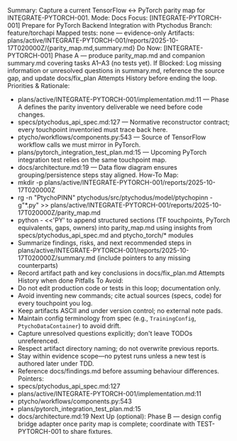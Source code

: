 Summary: Capture a current TensorFlow ↔ PyTorch parity map for INTEGRATE-PYTORCH-001.
Mode: Docs
Focus: [INTEGRATE-PYTORCH-001] Prepare for PyTorch Backend Integration with Ptychodus
Branch: feature/torchapi
Mapped tests: none — evidence-only
Artifacts: plans/active/INTEGRATE-PYTORCH-001/reports/2025-10-17T020000Z/{parity_map.md,summary.md}
Do Now: [INTEGRATE-PYTORCH-001] Phase A — produce parity_map.md and companion summary.md covering tasks A1–A3 (no tests yet).
If Blocked: Log missing information or unresolved questions in summary.md, reference the source gap, and update docs/fix_plan Attempts History before ending the loop.
Priorities & Rationale:
- plans/active/INTEGRATE-PYTORCH-001/implementation.md:11 — Phase A defines the parity inventory deliverable we need before code changes.
- specs/ptychodus_api_spec.md:127 — Normative reconstructor contract; every touchpoint inventoried must trace back here.
- ptycho/workflows/components.py:543 — Source of TensorFlow workflow calls we must mirror in PyTorch.
- plans/pytorch_integration_test_plan.md:15 — Upcoming PyTorch integration test relies on the same touchpoint map.
- docs/architecture.md:19 — Data flow diagram ensures grouping/persistence steps stay aligned.
How-To Map:
- mkdir -p plans/active/INTEGRATE-PYTORCH-001/reports/2025-10-17T020000Z
- rg -n "PtychoPINN" ptychodus/src/ptychodus/model/ptychopinn -g"*.py" >> plans/active/INTEGRATE-PYTORCH-001/reports/2025-10-17T020000Z/parity_map.md
- python - <<'PY' to append structured sections (TF touchpoints, PyTorch equivalents, gaps, owners) into parity_map.md using insights from specs/ptychodus_api_spec.md and ptycho_torch/* modules
- Summarize findings, risks, and next recommended steps in plans/active/INTEGRATE-PYTORCH-001/reports/2025-10-17T020000Z/summary.md (include pointers to any missing counterparts)
- Record artifact path and key conclusions in docs/fix_plan.md Attempts History when done
Pitfalls To Avoid:
- Do not edit production code or tests in this loop; documentation only.
- Avoid inventing new commands; cite actual sources (specs, code) for every touchpoint you log.
- Keep artifacts ASCII and under version control; no external note pads.
- Maintain config terminology from spec (e.g., `TrainingConfig`, `PtychoDataContainer`) to avoid drift.
- Capture unresolved questions explicitly; don't leave TODOs unreferenced.
- Respect artifact directory naming; do not overwrite previous reports.
- Stay within evidence scope—no pytest runs unless a new test is authored later under TDD.
- Reference docs/findings.md before assuming behaviour differences.
Pointers:
- specs/ptychodus_api_spec.md:127
- plans/active/INTEGRATE-PYTORCH-001/implementation.md:11
- ptycho/workflows/components.py:543
- plans/pytorch_integration_test_plan.md:15
- docs/architecture.md:19
Next Up (optional): Phase B — design config bridge adapter once parity map is complete; coordinate with TEST-PYTORCH-001 to share fixtures.
